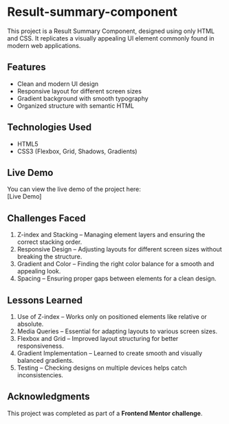 # Result-summary-component
This project is a Result Summary Component, designed using only HTML and CSS. It replicates a visually appealing UI element commonly found in modern web applications.

## Features  
- Clean and modern UI design  
- Responsive layout for different screen sizes  
- Gradient background with smooth typography  
- Organized structure with semantic HTML

## Technologies Used  
- HTML5  
- CSS3 (Flexbox, Grid, Shadows, Gradients)

## Live Demo  
You can view the live demo of the project here:  
[Live Demo]

## Challenges Faced  
1. Z-index and Stacking – Managing element layers and ensuring the correct stacking order.
2. Responsive Design – Adjusting layouts for different screen sizes without breaking the structure.
3. Gradient and Color – Finding the right color balance for a smooth and appealing look.
4. Spacing – Ensuring proper gaps between elements for a clean design.

## Lessons Learned  
1. Use of Z-index – Works only on positioned elements like relative or absolute.
2. Media Queries – Essential for adapting layouts to various screen sizes.
3. Flexbox and Grid – Improved layout structuring for better responsiveness.
4. Gradient Implementation – Learned to create smooth and visually balanced gradients.
5. Testing – Checking designs on multiple devices helps catch inconsistencies.

## Acknowledgments  
This project was completed as part of a **Frontend Mentor challenge**.  
